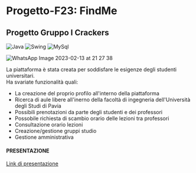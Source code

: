 # Progetto-F23: FindMe
## Progetto Gruppo I Crackers   
![Java](https://img.shields.io/badge/Backend-Java-brightgreen)
![Swing](https://img.shields.io/badge/Frontend-Swing-red)
![MySql](https://img.shields.io/badge/Database-MySQL-yellow)

![WhatsApp Image 2023-02-13 at 21 27 38](https://user-images.githubusercontent.com/118288280/218572789-64e5c18a-e6ae-4663-8b42-36c2d7a70b57.jpeg)   


La piattaforma è stata creata per soddisfare le esigenze degli studenti universitari.    
Ha svariate funzionalità quali:   
* La creazione del proprio profilo all'interno della piattaforma
* Ricerca di aule libere all'inerno della facoltà di ingegneria dell'Università degli Studi di Pavia
* Possibili prenotazioni da parte degli studenti e dei professori
* Possobile richiesta di scambio orario delle lezioni tra professori
* Consultazione orario lezioni
* Creazione/gestione gruppi studio
* Gestione amministrativa
#### PRESENTAZIONE   


[Link di presentazione](https://www.canva.com/design/DAFZ_8aBJw4/uq8ak5xvqqSfDJdXiM5v_g/view?utm_content=DAFZ_8aBJw4&utm_campaign=designshare&utm_medium=link&utm_source=publishsharelink)

